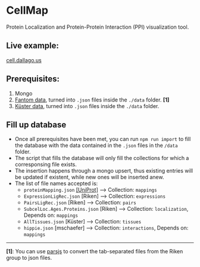 # CellMap

Protein Localization and Protein-Protein Interaction (PPI) visualization tool.

## Live example:
[cell.dallago.us](http://cell.dallago.us)

## Prerequisites:

1. Mongo
2. [Fantom data](http://fantom.gsc.riken.jp/5/suppl/Ramilowski_et_al_2015/), turned into `.json` files inside the `./data` folder. **[1]**
2. [Küster data](https://www.proteomicsdb.org/), turned into `.json` files inside the `./data` folder.

## Fill up database

 - Once all prerequisites have been met, you can run `npm run import` to fill the database with the data contained in the `.json` files in the `/data` folder.   
 - The script that fills the database will only fill the collections for which a corresponsing file exists.
 - The insertion happens through a mongo upsert, thus existing entries will be updated if existent, while new ones will be inserted anew.
 - The list of file names accepted is:
    - `proteinMapping.json` [[UniProt]](ftp://ftp.uniprot.org/pub/databases/uniprot/current_release/knowledgebase/idmapping/by_organism/) --> Collection: `mappings`
    - `ExpressionLigRec.json` [Riken]  --> Collection: `expressions`
    - `PairsLigRec.json` [Riken]  --> Collection: `pairs`
    - `SubcelLoc.Ages.Proteins.json` [Riken]  --> Collection: `localization`, Depends on: `mappings`
    - `AllTissues.json` [Küster]  --> Collection: `tissues`
    - `hippie.json` [mschaefer]  --> Collection: `interactions`, Depends on: `mappings`






---
**[1]**: You can use [parsjs](https://www.npmjs.com/package/parsjs) to convert the tab-separated files from the Riken group to json files.

